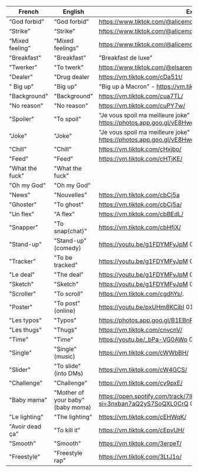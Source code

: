 | French          | English          | Example                                                                       |
|-----------------|------------------|-------------------------------------------------------------------------------|
| “God forbid”    | “God forbid”     | https://www.tiktok.com/@alicemoitie/video/6820891822462602501                 |
| “Strike”        | “Strike”         | https://www.tiktok.com/@alicemoitie/video/6820891822462602501                 |
| “Mixed feeling” | “Mixed feelings” | https://www.tiktok.com/@alicemoitie/video/6820891822462602501                 |
| "Breakfast"     | "Breakfast"      | "Breakfast de luxe"                                                           |
| "Twerker"       | "To twerk"       | https://www.tiktok.com/@elsarenaud1/video/6822970571274407173                 |
| "Dealer"        | "Drug dealer     | https://vm.tiktok.com/cDa51t/                                                 |
| " Big up"       | "Big up"         | "Big up à Macron" - https://vm.tiktok.com/cUy1t2/                             |
| "Background"    | "Background"     | https://vm.tiktok.com/cua7TL/                                                 |
| "No reason"     | "No reason"      | https://vm.tiktok.com/cuPY7w/                                                 |
| "Spoiler"       | "To spoil"       | "Je vous spoil ma meilleure joke" https://photos.app.goo.gl/vE8Hwds8QxevXVHC7 |
| "Joke"          | "Joke"           | "Je vous spoil ma meilleure joke" https://photos.app.goo.gl/vE8Hwds8QxevXVHC7 |
| "Chill"         | "Chill"          | https://vm.tiktok.com/cHxjbo/                                                 |
| "Feed"          | "Feed"           | https://vm.tiktok.com/cHTjKE/                                                 |
| "What the fuck" | "What the fuck"  |                                                                               |
| "Oh my God"     | "Oh my God"      |                                                                               |
| "News"          | "Nouvelles"      | https://vm.tiktok.com/cbCj5a                                                  |
| "Ghoster"       | "To ghost"       | https://vm.tiktok.com/cbCj5a/                                                 |
| "Un flex"       | "A flex"         | https://vm.tiktok.com/cbBEdL/                                                 |
| "Snapper"       | "To snap(chat)"  | https://vm.tiktok.com/cbHfjX/                                                 |
| "Stand-up"      | "Stand-up" (comedy) | https://youtu.be/g1FDYMFyJpM 00:20                                         |
| "Tracker"       | "To be tracked"  | https://youtu.be/g1FDYMFyJpM 01:25                                            |
| "Le deal"       | "The deal"       | https://youtu.be/g1FDYMFyJpM 03:09                                            |
| "Sketch"        | "Sketch"         | https://youtu.be/g1FDYMFyJpM 05:00                                            |                                                                                                              
| "Scroller"      | "To scroll"      | https://vm.tiktok.com/cgdhYs/.                                                |
| "Poster"        | "To post" (online) | https://youtu.be/pxUHm8KCibI 01:13                                          |
| "Les typos"     | "Typos"          | https://photos.app.goo.gl/B1EBnPn75s3aXBSt9                                   |
| "Les thugs"     | "Thugs"          | https://vm.tiktok.com/cnvcnV/                                                 |
| "Time"          | "Time"           | https://youtu.be/_bPa-VG0AWo 01:10                                            |
| "Single"        | "Single" (music) | https://vm.tiktok.com/cWWbBH/                                                 |
| "Slider"        | "To slide" (into DMs) | https://vm.tiktok.com/cW4GCS/ |
| "Challenge"     | "Challenge" | https://vm.tiktok.com/cv9pxE/ |
| "Baby mama" | "Mother of your baby" (baby moma) | https://open.spotify.com/track/7lhuM9WUqdThw72dCBRmQW?si=3nxban7aQ2yS7SoQXL0CrQ 02:35 |
| "Le lighting" | "The lighting" | https://vm.tiktok.com/cEHWqK/ | 
| "Avoir dead ça" | "To kill it" | https://vm.tiktok.com/cEpvUH/ |
| "Smooth" | "Smooth" | https://vm.tiktok.com/3erpeT/ |
| "Freestyle" | "Freestyle rap" | https://vm.tiktok.com/3LtJ1o/ |
